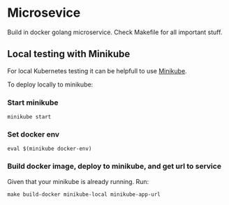 # Microsevice

Build in docker golang microservice. Check Makefile for all important stuff.

## Local testing with Minikube

For local Kubernetes testing it can be helpfull to use [Minikube](https://kubernetes.io/docs/setup/learning-environment/minikube/).

To deploy locally to minikube:

### Start minikube
`minikube start`

### Set docker env
`eval $(minikube docker-env)`

### Build docker image, deploy to minikube, and get url to service
Given that your minikube is already running. Run:

`make build-docker minikube-local minikube-app-url`
 